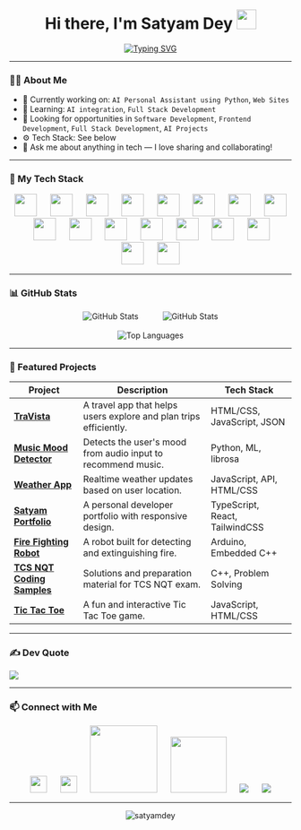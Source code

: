 <h1 align="center">Hi there, I'm Satyam Dey <img src="https://media.giphy.com/media/hvRJCLFzcasrR4ia7z/giphy.gif" width="35" /></h1>

<p align="center">
  <a href="https://github.com/your-username">
    <img src="https://readme-typing-svg.herokuapp.com?font=Fira+Code&weight=500&size=24&pause=1000&center=true&vCenter=true&width=435&lines=Tech+Enthusiast;Web+Developer;Problem+Solver;Frontend+Developer;Open+Source+Contributor" alt="Typing SVG" />
  </a>
</p>

---


### 🧑‍💻 About Me
- 🔭 Currently working on: `AI Personal Assistant using Python`, `Web Sites`
- 🌱 Learning: `AI integration`, `Full Stack Development`
- 💼 Looking for opportunities in `Software Development`, `Frontend Development`, `Full Stack Development`, `AI Projects`
- ⚙️ Tech Stack: See below
- 💬 Ask me about anything in tech — I love sharing and collaborating!

---

### 🚀 My Tech Stack

<p align="center">
  <img src="https://cdn.jsdelivr.net/gh/devicons/devicon/icons/c/c-original.svg" width="40" height="40" />&nbsp;&nbsp;&nbsp;&nbsp;&nbsp;
  <img src="https://cdn.jsdelivr.net/gh/devicons/devicon/icons/cplusplus/cplusplus-original.svg" width="40" height="40" />&nbsp;&nbsp;&nbsp;&nbsp;&nbsp;
  <img src="https://cdn.jsdelivr.net/gh/devicons/devicon/icons/java/java-original.svg" width="40" height="40" />&nbsp;&nbsp;&nbsp;&nbsp;&nbsp;
  <img src="https://cdn.jsdelivr.net/gh/devicons/devicon/icons/python/python-original.svg" width="40" height="40" />&nbsp;&nbsp;&nbsp;&nbsp;&nbsp;
  <img src="https://cdn.jsdelivr.net/gh/devicons/devicon/icons/javascript/javascript-original.svg" width="40" height="40" />&nbsp;&nbsp;&nbsp;&nbsp;&nbsp;
  <img src="https://cdn.jsdelivr.net/gh/devicons/devicon/icons/react/react-original.svg" width="40" height="40" />&nbsp;&nbsp;&nbsp;&nbsp;&nbsp;
  <img src="https://cdn.jsdelivr.net/gh/devicons/devicon/icons/git/git-original.svg" width="40" height="40" />&nbsp;&nbsp;&nbsp;&nbsp;&nbsp;
  <img src="https://cdn.jsdelivr.net/gh/devicons/devicon/icons/github/github-original.svg" width="40" height="40" />&nbsp;&nbsp;&nbsp;&nbsp;&nbsp;
  <img src="https://cdn.jsdelivr.net/gh/devicons/devicon/icons/linux/linux-original.svg" width="40" height="40" />&nbsp;&nbsp;&nbsp;&nbsp;&nbsp;
  <img src="https://cdn.jsdelivr.net/gh/devicons/devicon/icons/mysql/mysql-original.svg" width="40" height="40" />&nbsp;&nbsp;&nbsp;&nbsp;&nbsp;
  <img src="https://cdn.jsdelivr.net/gh/devicons/devicon/icons/html5/html5-original.svg" width="40" height="40" />&nbsp;&nbsp;&nbsp;&nbsp;&nbsp;
  <img src="https://cdn.jsdelivr.net/gh/devicons/devicon/icons/css3/css3-original.svg" width="40" height="40" />&nbsp;&nbsp;&nbsp;&nbsp;&nbsp;
  <img src="https://cdn.jsdelivr.net/gh/devicons/devicon/icons/bootstrap/bootstrap-original.svg" width="40" height="40" />&nbsp;&nbsp;&nbsp;&nbsp;&nbsp;
  <img src="https://cdn.jsdelivr.net/gh/devicons/devicon/icons/tailwindcss/tailwindcss-original.svg" width="40" height="40" />&nbsp;&nbsp;&nbsp;&nbsp;&nbsp;
  <img src="https://cdn.jsdelivr.net/gh/devicons/devicon/icons/mongodb/mongodb-original.svg" width="40" height="40" />&nbsp;&nbsp;&nbsp;&nbsp;&nbsp;
  <img src="https://cdn.jsdelivr.net/gh/devicons/devicon/icons/photoshop/photoshop-original.svg" width="40" height="40" />&nbsp;&nbsp;&nbsp;&nbsp;&nbsp;
  <img src="https://cdn.jsdelivr.net/gh/devicons/devicon/icons/canva/canva-original.svg" width="40" height="40" />
</p>

---

### 📊 GitHub Stats

<p align="center">
  <img src="https://github-readme-stats.vercel.app/api?username=satyam-dey&show_icons=true&theme=tokyonight" alt="GitHub Stats" />&nbsp;&nbsp;&nbsp;&nbsp;&nbsp;&nbsp;&nbsp;&nbsp;&nbsp;&nbsp;
  <img src="https://nirzak-streak-stats.vercel.app/?user=satyam-dey&theme=dark&hide_border=false" alt="GitHub Stats" /><br/><br/>
  <img src="https://github-readme-stats.vercel.app/api/top-langs/?username=satyam-dey&layout=compact&theme=tokyonight" alt="Top Languages" />
</p>

---

### 🧠 Featured Projects

| Project | Description | Tech Stack |
|--------|-------------|------------|
| [**TraVista**](https://github.com/satyam-dey/TraVista) | A travel app that helps users explore and plan trips efficiently. | HTML/CSS, JavaScript, JSON |
| [**Music Mood Detector**](https://github.com/satyam-dey/Music_Mood_Detector) | Detects the user's mood from audio input to recommend music. | Python, ML, librosa |
| [**Weather App**](https://github.com/satyam-dey/Weather_App) | Realtime weather updates based on user location. | JavaScript, API, HTML/CSS |
| [**Satyam Portfolio**](https://github.com/satyam-dey/Satyam-Portfolio) | A personal developer portfolio with responsive design. | TypeScript, React, TailwindCSS |
| [**Fire Fighting Robot**](https://github.com/satyam-dey/Fire-Fighting-Robot) | A robot built for detecting and extinguishing fire. | Arduino, Embedded C++ |
| [**TCS NQT Coding Samples**](https://github.com/satyam-dey/TCS-NQT-coding-samples) | Solutions and preparation material for TCS NQT exam. | C++, Problem Solving |
| [**Tic Tac Toe**](https://github.com/satyam-dey/tic-tac-toe) | A fun and interactive Tic Tac Toe game. | JavaScript, HTML/CSS |


---

### ✍️ Dev Quote
![](https://quotes-github-readme.vercel.app/api?type=horizontal&theme=radical)


---

### 📫 Connect with Me

<p align="center">
  <a href="https://www.linkedin.com/in/satyam-dey-975571227"><img src="https://cdn.jsdelivr.net/gh/devicons/devicon/icons/linkedin/linkedin-original.svg" width="30" /></a>&nbsp;&nbsp;&nbsp;&nbsp;&nbsp;
  <a href="https://www.facebook.com/profile.php?id=100023405660683"><img src="https://cdn.jsdelivr.net/gh/devicons/devicon/icons/facebook/facebook-original.svg" width="30" /></a>&nbsp;&nbsp;&nbsp;&nbsp;&nbsp;
  <a href="https://www.instagram.com/_shu_kuranaie_/"><img src="https://img.shields.io/badge/Instagram-%23E4405F.svg?logo=Instagram&logoColor=white" width="120" /></a>&nbsp;&nbsp;&nbsp;&nbsp;&nbsp;
  <a href="https://discord.gg/reddevil9250"><img src="https://img.shields.io/badge/Discord-%237289DA.svg?logo=discord&logoColor=white" width="100" /></a>&nbsp;&nbsp;&nbsp;&nbsp;&nbsp;
  <a href="mailto:satyamdey4651@gmail.com"><img src="https://img.shields.io/badge/gmail-D14836?style=for-the-badge&logo=gmail&logoColor=white" /></a>&nbsp;&nbsp;&nbsp;&nbsp;&nbsp;
  <a href="https://v0-portfolio-redesign-teal.vercel.app/"><img src="https://img.shields.io/badge/website-000000?style=for-the-badge&logo=About.me&logoColor=white" /></a>
</p>


---

<p align="center"> <img src="https://komarev.com/ghpvc/?username=satyam-dey&label=Profile%20views&color=0e75b6&style=flat" alt="satyamdey" /> </p>
